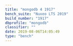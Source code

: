 ```yaml
---
title: "mongodb 4 1917"
bench_suite: "Nuxeo LTS 2019"
build_number: "1917"
dbprofile: "mongodb"
classifier: ""
date: 2019-08-06T14:05:49
type: "bench"
---
```

